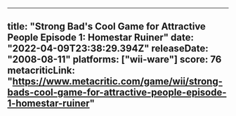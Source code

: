 
---
title: "Strong Bad's Cool Game for Attractive People Episode 1: Homestar Ruiner"
date: "2022-04-09T23:38:29.394Z"
releaseDate: "2008-08-11"
platforms: ["wii-ware"]
score: 76
metacriticLink: "https://www.metacritic.com/game/wii/strong-bads-cool-game-for-attractive-people-episode-1-homestar-ruiner"
---
